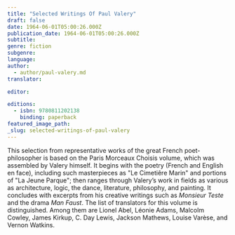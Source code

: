 ```yaml
---
title: "Selected Writings Of Paul Valery"
draft: false
date: 1964-06-01T05:00:26.000Z
publication_date: 1964-06-01T05:00:26.000Z
subtitle:
genre: fiction
subgenre:
language:
author:
  - author/paul-valery.md
translator:

editor:

editions:
  - isbn: 9780811202138
    binding: paperback
featured_image_path:
_slug: selected-writings-of-paul-valery
---
```


This selection from representative works of the great French poet-philosopher is based on the Paris Morceaux Choisis volume, which was assembled by Valery himself. It begins with the poetry (French and English en face), including such masterpieces as "Le Cimetiêre Marin" and portions of "La Jeune Parque"; then ranges through Valery’s work in fields as various as architecture, logic, the dance, literature, philosophy, and painting. It concludes with excerpts from his creative writings such as _Monsieur Teste_ and the drama _Man Faust_. The list of translators for this volume is distinguished. Among them are Lionel Abel, Léonie Adams, Malcolm Cowley, James Kirkup, C. Day Lewis, Jackson Mathews, Louise Varèse, and Vernon Watkins.

